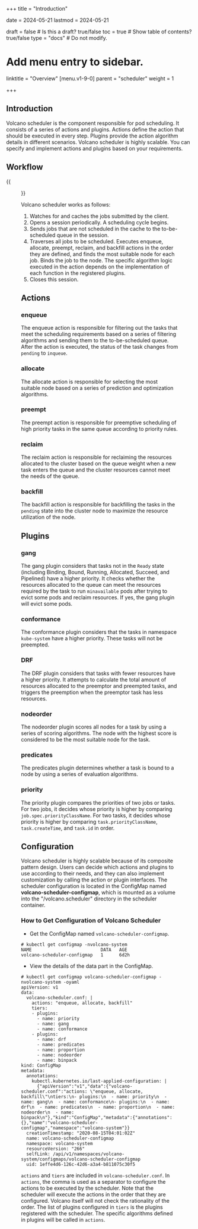 +++
title = "Introduction"

date = 2024-05-21
lastmod = 2024-05-21

draft = false  # Is this a draft? true/false
toc = true  # Show table of contents? true/false
type = "docs"  # Do not modify.

# Add menu entry to sidebar.
linktitle = "Overview"
[menu.v1-9-0]
  parent = "scheduler"
  weight = 1

+++

## Introduction
Volcano scheduler is the component responsible for pod scheduling. It consists of a series of actions and plugins. Actions define the action that should be executed in every step. Plugins provide the action algorithm details in different scenarios.
Volcano scheduler is highly scalable. You can specify and implement actions and plugins based on your requirements.
## Workflow
{{<figure library="1" src="scheduler.PNG" title="Volcano scheduler workflow">}}


Volcano scheduler works as follows:

1. Watches for and caches the jobs submitted by the client.
2. Opens a session periodically. A scheduling cycle begins.
3. Sends jobs that are not scheduled in the cache to the to-be-scheduled queue in the session.
4. Traverses all jobs to be scheduled. Executes enqueue, allocate, preempt, reclaim, and backfill actions in the order they are defined, and finds the most suitable node for each job. Binds the job to the node. The specific algorithm logic executed in the action depends on the implementation of each function in the registered plugins.
5. Closes this session.

## Actions
### enqueue
The enqueue action is responsible for filtering out the tasks that meet the scheduling requirements based on a series of filtering algorithms and sending them to the to-be-scheduled queue. After the action is executed, the status of the task changes from `pending` to `inqueue`. 
### allocate
The allocate action is responsible for selecting the most suitable node based on a series of prediction and optimization algorithms. 
### preempt
The preempt action is responsible for preemptive scheduling of high priority tasks in the same queue according to priority rules. 
### reclaim
The reclaim action is responsible for reclaiming the resources allocated to the cluster based on the queue weight when a new task enters the queue and the cluster resources cannot meet the needs of the queue.
### backfill
The backfill action is responsible for backfilling the tasks in the `pending` state into the cluster node to maximize the resource utilization of the node.

## Plugins
### gang
The gang plugin considers that tasks not in the `Ready` state (including Binding, Bound, Running, Allocated, Succeed, and Pipelined) have a higher priority. It checks whether the resources allocated to the queue can meet the resources required by the task to run `minavailable` pods after trying to evict some pods and reclaim resources. If yes, the gang plugin will evict some pods. 
### conformance
The conformance plugin considers that the tasks in namespace `kube-system` have a higher priority. These tasks will not be preempted.
### DRF
The DRF plugin considers that tasks with fewer resources have a higher priority. It attempts to calculate the total amount of resources allocated to the preemptor and preempted tasks, and triggers the preemption when the preemptor task has less resources.
### nodeorder
The nodeorder plugin scores all nodes for a task by using a series of scoring algorithms. The node with the highest score is considered to be the most suitable node for the task.
### predicates
The predicates plugin determines whether a task is bound to a node by using a series of evaluation algorithms.
### priority
The priority plugin compares the priorities of two jobs or tasks. For two jobs, it decides whose priority is higher by comparing `job.spec.priorityClassName`. For two tasks, it decides whose priority is higher by comparing `task.priorityClassName`, `task.createTime`, and `task.id` in order.
## Configuration
Volcano scheduler is highly scalable because of its composite pattern design. Users can decide which actions and plugins to use according to their needs, and they can also implement customization by calling the action or plugin interfaces. The scheduler configuration is located in the ConfigMap named **volcano-scheduler-configmap**, which is mounted as a volume into the "/volcano.scheduler" directory in the scheduler container.
### How to Get Configuration of Volcano Scheduler
* Get the ConfigMap named `volcano-scheduler-configmap`.

```shell
# kubectl get configmap -nvolcano-system
NAME                          DATA   AGE
volcano-scheduler-configmap   1      6d2h
```

* View the details of the data part in the ConfigMap.

```shell
# kubectl get configmap volcano-scheduler-configmap -nvolcano-system -oyaml
apiVersion: v1
data:
  volcano-scheduler.conf: |
    actions: "enqueue, allocate, backfill"
    tiers:
    - plugins:
      - name: priority
      - name: gang
      - name: conformance
    - plugins:
      - name: drf
      - name: predicates
      - name: proportion
      - name: nodeorder
      - name: binpack
kind: ConfigMap
metadata:
  annotations:
    kubectl.kubernetes.io/last-applied-configuration: |
      {"apiVersion":"v1","data":{"volcano-scheduler.conf":"actions: \"enqueue, allocate, backfill\"\ntiers:\n- plugins:\n  - name: priority\n  - name: gang\n  - name: conformance\n- plugins:\n  - name: drf\n  - name: predicates\n  - name: proportion\n  - name: nodeorder\n  - name: binpack\n"},"kind":"ConfigMap","metadata":{"annotations":{},"name":"volcano-scheduler-configmap","namespace":"volcano-system"}}
  creationTimestamp: "2020-08-15T04:01:02Z"
  name: volcano-scheduler-configmap
  namespace: volcano-system
  resourceVersion: "266"
  selfLink: /api/v1/namespaces/volcano-system/configmaps/volcano-scheduler-configmap
  uid: 1effe4d6-126c-42d6-a3a4-b811075c30f5
```

`actions` and `tiers` are included in `volcano-scheduler.conf`. In `actions`, the comma is used as a separator to configure the actions to be executed by the scheduler. Note that the scheduler will execute the actions in the order that they are configured. Volcano itself will not check the rationality of the order. The list of plugins configured in `tiers` is the plugins registered with the scheduler. The specific algorithms defined in plugins will be called in `actions`.
